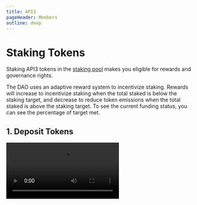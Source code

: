 ```yaml
---
title: API3
pageHeader: Members
outline: deep
---
```


<PageHeader/>

# Staking Tokens

Staking API3 tokens in the
[staking pool](https://docs.api3.org/explore/dao-members/dao-pool.html) makes
you eligible for rewards and governance rights.

The DAO uses an adaptive reward system to incentivize staking. Rewards will
increase to incentivize staking when the total staked is below the staking
target, and decrease to reduce token emissions when the total staked is above
the staking target. To see the current funding status, you can see the
percentage of target met.

## 1. Deposit Tokens

<!-- deposit and withdraw video -->
<Video src="https://www.youtube.com/embed/PdSE-SiUx3M"/>

Before tokens can be staked you must deposit them in the staking pool. Doing so
will remove them from your wallet and place them into the staking pool under the
control of its smart contracts. Your Balance reflects the amount of tokens you
have deposited and not yet staked. Withdrawable (and unstaked) tokens can be
removed from the staking pool at any time and returned to your wallet.

To deposit tokens, click the Deposit button. If this is your first time
depositing, you’ll have to authorize the staking pool smart contract first by
clicking Approve. Note that deposited tokens are not staked. They will not earn
rewards or grant you governance rights.

You can only withdraw tokens that are not staked. The Balance section displays
the maximum amount that can be withdrawn under “Withdrawable”. To withdraw
tokens, click the Withdraw button. The tokens withdrawn are returned to your
wallet.

## 2. Stake Tokens

<!-- stake and earn video -->
<Video src="https://www.youtube.com/embed/DQMsgQvkg7k"/>

To stake tokens, click the Stake button. The number of tokens available to stake
depends on the number of tokens deposited and are available to withdraw as
displayed in the Balance box as under “Withdrawable”.

## 3. Claim Rewards

<!-- deposit and withdraw video -->
<Video src="https://www.youtube.com/embed/__zhi8N2erI"/>

You will not be able to withdraw your rewards for a year after receiving them.
Since rewards get minted every week, you can think of this as a rolling unlock
(the rewards you receive this week will get unlocked 1 year later, the rewards
you will receive next week will get unlocked 1 year 1 week later, etc.) This 1
year-lock is the secret sauce to good decentralized governance, it essentially
aligns the incentives of the stakers/governors with the ones of the
DAO/project/token for a whole year. Unstake tokens to claim your unlocked
rewards. Note that unstaking will revoke your most recent weekly reward payment,
and scheduling tokens to be unstaked stops earning rewards for those tokens.

To protect the DAO from proposal spam, unstaking is subject to a seven day
waiting period. To initiate unstaking, click “Initiate Unstake”.

After the unstaking has been initiated, the interface will display the pending
amount of tokens that are being unstaked and a countdown timer. Tokens cannot be
unstaked until the timer is complete.

Once the seven day timer has run out, there are two ways to complete the
process:

1. **Unstake & Withdraw:** This option will immediately unstake your tokens and
   deposit them into your wallet.
2. **Unstake:** This option will unstake your tokens while keeping them
   deposited in the DAO. From here you can use the Withdraw link to move the
   tokens to your wallet at any time or stake them again.
